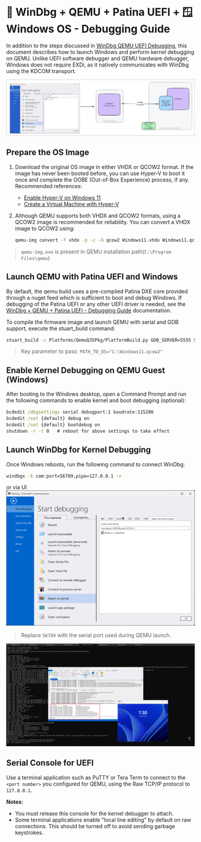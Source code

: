 # 🐞 WinDbg + QEMU + Patina UEFI + 🪟 Windows OS - Debugging Guide

In addition to the steps discussed in [WinDbg QEMU UEFI
Debugging](windbg-qemu-uefi-debugging.md), this document describes how to launch
Windows and perform kernel debugging on QEMU. Unlike UEFI software debugger and
QEMU hardware debugger, Windows does not require EXDi, as it natively
communicates with WinDbg using the KDCOM transport.

![QEMU Windows Kernel Debugging Overview](images/qemu_windbg_windows_kd_debugging_overview.png)

## Prepare the OS Image

1. Download the original OS image in either VHDX or QCOW2 format. If the image
   has never been booted before, you can use Hyper-V to boot it once and
   complete the OOBE (Out-of-Box Experience) process, if any. Recommended
   references:

   - [Enable Hyper-V on Windows 11](https://learn.microsoft.com/en-us/windows-server/virtualization/hyper-v/get-started/Install-Hyper-V)
   - [Create a Virtual Machine with Hyper-V](https://learn.microsoft.com/en-us/windows-server/virtualization/hyper-v/get-started/create-a-virtual-machine-in-hyper-v)

2. Although QEMU supports both VHDX and QCOW2 formats, using a QCOW2 image is
   recommended for reliability. You can convert a VHDX image to QCOW2 using:

   ```sh
   qemu-img convert -f vhdx -p -c -O qcow2 Windows11.vhdx Windows11.qcow2
   ```

> `qemu-img.exe` is present in QEMU installation path(`C:\Program Files\qemu`)

## Launch QEMU with Patina UEFI and Windows

By default, the qemu build uses a pre-compiled Patina DXE core provided through a nuget feed which is sufficient to
boot and debug Windows.  If debugging of the Patina UEFI or any other UEFI driver is needed, see the
[WinDbg + QEMU + Patina UEFI - Debugging Guide](https://github.com/OpenDevicePartnership/patina-qemu/blob/personal/rogurr/dxe_core_bin_path/Platforms/Docs/Common/windbg-qemu-uefi-debugging.md)
documentation.

To compile the firmware image and launch QEMU with serial and GDB support, execute the stuart_build command:

```sh
stuart_build -c Platforms/QemuQ35Pkg/PlatformBuild.py GDB_SERVER=5555 SERIAL_PORT=56789 --FlashRom PATH_TO_OS="C:\Windows11.qcow2"
```

> Key parameter to pass: `PATH_TO_OS="C:\Windows11.qcow2"`

## Enable Kernel Debugging on QEMU Guest (Windows)

After booting to the Windows desktop, open a Command Prompt and run the following commands to enable kernel and boot
debugging (optional):

```cmd
bcdedit /dbgsettings serial debugport:1 baudrate:115200
bcdedit /set {default} debug on
bcdedit /set {default} bootdebug on
shutdown -r -t 0   # reboot for above settings to take effect
```

## Launch WinDbg for Kernel Debugging

Once Windows reboots, run the following command to connect WinDbg:

```sh
windbgx -k com:port=56789,pipe=127.0.0.1 -v
```

or via UI ![Windbg KD Connection Dialog](images/windbg_kd_connection_dialog.png)

> Replace `56789` with the serial port used during QEMU launch.

![Windows Kernel Debugging on QEMU](images/qemu_booting_windows_kd_debugging.png)

## Serial Console for UEFI

Use a terminal application such as PuTTY or Tera Term to connect to the `<port number>` you configured for QEMU, using
the Raw TCP/IP protocol to `127.0.0.1`.

**Notes:**

- You must release this console for the kernel debugger to attach.
- Some terminal applications enable "local line editing" by default on raw connections. This should be turned off to
avoid sending garbage keystrokes.
